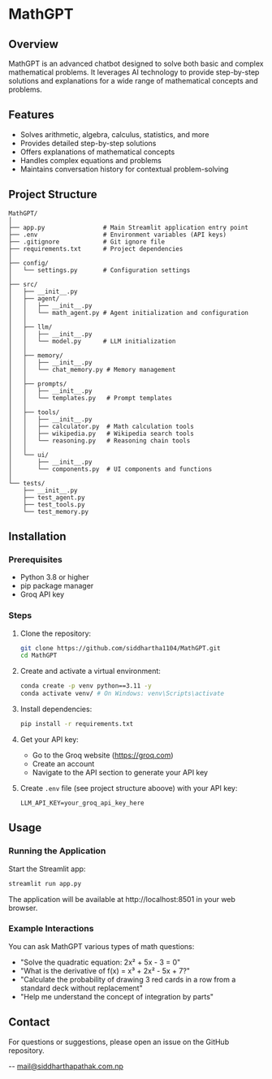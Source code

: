 # MathGPT

## Overview

MathGPT is an advanced chatbot designed to solve both basic and complex mathematical problems. It leverages AI technology to provide step-by-step solutions and explanations for a wide range of mathematical concepts and problems.

## Features

- Solves arithmetic, algebra, calculus, statistics, and more
- Provides detailed step-by-step solutions
- Offers explanations of mathematical concepts
- Handles complex equations and problems
- Maintains conversation history for contextual problem-solving

## Project Structure

```
MathGPT/
│
├── app.py                # Main Streamlit application entry point
├── .env                  # Environment variables (API keys)
├── .gitignore            # Git ignore file
├── requirements.txt      # Project dependencies
│
├── config/
│   └── settings.py       # Configuration settings
│
├── src/
│   ├── __init__.py
│   ├── agent/
│   │   ├── __init__.py
│   │   └── math_agent.py # Agent initialization and configuration
│   │
│   ├── llm/
│   │   ├── __init__.py
│   │   └── model.py      # LLM initialization
│   │
│   ├── memory/
│   │   ├── __init__.py
│   │   └── chat_memory.py # Memory management
│   │
│   ├── prompts/
│   │   ├── __init__.py
│   │   └── templates.py   # Prompt templates
│   │
│   ├── tools/
│   │   ├── __init__.py
│   │   ├── calculator.py  # Math calculation tools
│   │   ├── wikipedia.py   # Wikipedia search tools
│   │   └── reasoning.py   # Reasoning chain tools
│   │
│   └── ui/
│       ├── __init__.py
│       └── components.py  # UI components and functions
│
└── tests/
    ├── __init__.py
    ├── test_agent.py
    ├── test_tools.py
    └── test_memory.py
```

## Installation

### Prerequisites

- Python 3.8 or higher
- pip package manager
- Groq API key

### Steps

1. Clone the repository:

   ```bash
   git clone https://github.com/siddhartha1104/MathGPT.git
   cd MathGPT
   ```

2. Create and activate a virtual environment:

   ```bash
   conda create -p venv python==3.11 -y
   conda activate venv/ # On Windows: venv\Scripts\activate
   ```

3. Install dependencies:

   ```bash
   pip install -r requirements.txt
   ```

4. Get your API key:

   - Go to the Groq website (https://groq.com)
   - Create an account
   - Navigate to the API section to generate your API key

5. Create `.env` file (see project structure aboove) with your API key:
   ```
   LLM_API_KEY=your_groq_api_key_here
   ```

## Usage

### Running the Application

Start the Streamlit app:

```bash
streamlit run app.py
```

The application will be available at http://localhost:8501 in your web browser.

### Example Interactions

You can ask MathGPT various types of math questions:

- "Solve the quadratic equation: 2x² + 5x - 3 = 0"
- "What is the derivative of f(x) = x³ + 2x² - 5x + 7?"
- "Calculate the probability of drawing 3 red cards in a row from a standard deck without replacement"
- "Help me understand the concept of integration by parts"

## Contact

For questions or suggestions, please open an issue on the GitHub repository.

--
mail@siddharthapathak.com.np
